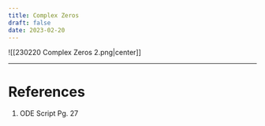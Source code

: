 ```yaml
---
title: Complex Zeros
draft: false
date: 2023-02-20
---
```


![[230220 Complex Zeros 2.png|center]]




---
# References
1. ODE Script Pg. 27